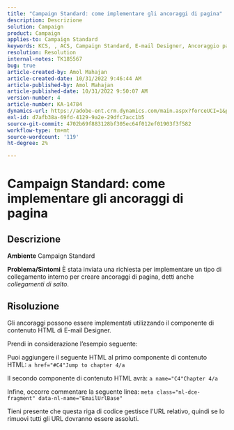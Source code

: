 ```yaml
---
title: "Campaign Standard: come implementare gli ancoraggi di pagina"
description: Descrizione
solution: Campaign
product: Campaign
applies-to: Campaign Standard
keywords: KCS, , ACS, Campaign Standard, E-mail Designer, Ancoraggio pagina
resolution: Resolution
internal-notes: TK185567
bug: true
article-created-by: Amol Mahajan
article-created-date: 10/31/2022 9:46:44 AM
article-published-by: Amol Mahajan
article-published-date: 10/31/2022 9:50:07 AM
version-number: 4
article-number: KA-14784
dynamics-url: https://adobe-ent.crm.dynamics.com/main.aspx?forceUCI=1&pagetype=entityrecord&etn=knowledgearticle&id=3fe073ea-0059-ed11-9561-6045bd006079
exl-id: d7afb38a-69fd-4129-9a2e-29dfc7acc1b5
source-git-commit: 4702b69f883128bf305ec64f012ef01903f3f582
workflow-type: tm+mt
source-wordcount: '119'
ht-degree: 2%

---
```


# Campaign Standard: come implementare gli ancoraggi di pagina

## Descrizione

<b>Ambiente</b>
Campaign Standard


<b>Problema/Sintomi</b>
È stata inviata una richiesta per implementare un tipo di collegamento interno per creare ancoraggi di pagina, detti anche *collegamenti di salto*.


## Risoluzione


Gli ancoraggi possono essere implementati utilizzando il componente di contenuto HTML di E-mail Designer.

Prendi in considerazione l’esempio seguente:

Puoi aggiungere il seguente HTML al primo componente di contenuto HTML:
`a href="#C4"Jump to chapter 4/a`

Il secondo componente di contenuto HTML avrà:
`a name="C4"Chapter 4/a`

Infine, occorre commentare la seguente linea:
`meta class="nl-dce-fragment" data-nl-name="EmailUrlBase"`

Tieni presente che questa riga di codice gestisce l’URL relativo, quindi se lo rimuovi tutti gli URL dovranno essere assoluti.

